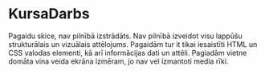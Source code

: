 # KursaDarbs
Pagaidu skice, nav pilnībā izstrādāts.
Nav pilnībā izveidot visu lappūšu strukturālais un vizuālais attēlojums.
Pagaidām tur it tikai iesaistīti HTML un CSS valodas elementi, kā arī informācijas dati un attēli.
Pagiadām vietne domāta vina veida ekrāna izmēram, jo nav vel izmantoti media rīki.
